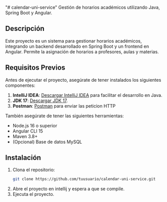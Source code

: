 "# calendar-uni-service"
Gestión de horarios académicos utilizando Java, Spring Boot y Angular.
## Descripción
Este proyecto es un sistema para gestionar horarios académicos, integrando un backend desarrollado en Spring Boot y un frontend en Angular. Permite la asignación de horarios a profesores, aulas y materias.
## Requisitos Previos
Antes de ejecutar el proyecto, asegúrate de tener instalados los siguientes componentes:

1. **IntelliJ IDEA**: [Descargar IntelliJ IDEA](https://www.jetbrains.com/idea/download/) para facilitar el desarrollo en Java.
2. **JDK 17**: [Descargar JDK 17](https://download.oracle.com/java/17/archive/jdk-17.0.12_windows-x64_bin.exe).
3. **Postman**: [Postman](https://dl.pstmn.io/download/latest/win64?deviceId=33a0b496-dfbe-454d-abe6-5ae7ac1468c1) para enviar las peticion HTTP

También asegúrate de tener las siguientes herramientas:
- Node.js 16 o superior
- Angular CLI 15
- Maven 3.8+
- (Opcional) Base de datos MySQL

## Instalación

1. Clona el repositorio:
   ```bash
   git clone https://github.com/tuusuario/calendar-uni-service.git
2. Abre el proyecto en intellij y espera a que se compile.
3. Ejecuta el proyecto. 

